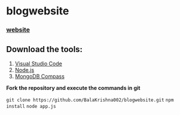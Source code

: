# blogwebsite
### [website](https://blogwebsite-0i6l.onrender.com)

## Download the tools:
1. [Visual Studio Code](https://code.visualstudio.com/download)
2. [Node.js](https://nodejs.org/en/download)
3. [MongoDB Compass](https://www.mongodb.com/try/download/compass)

**Fork the repository and execute the commands in git**

`git clone https://github.com/BalaKrishna002/blogwebsite.git`
`npm install`
`node app.js`
